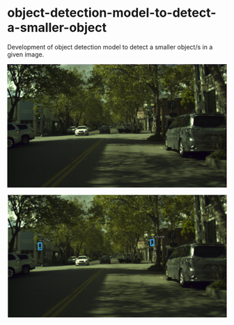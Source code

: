 # object-detection-model-to-detect-a-smaller-object
Development of object detection model to detect a smaller object/s in a given image.


![Image_Before_Prediction](https://github.com/pawancse2/object-detection-model-to-detect-a-smaller-object/blob/master/Image/38340.PNG)

![Image_After_Prediction](https://github.com/pawancse2/object-detection-model-to-detect-a-smaller-object/blob/master/Image/PredictedImage.PNG)






